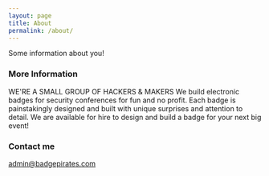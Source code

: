 ```yaml
---
layout: page
title: About
permalink: /about/
---
```


Some information about you!

### More Information

WE'RE A SMALL GROUP OF HACKERS & MAKERS
We build electronic badges for security conferences for fun and no profit. Each badge is painstakingly designed and built with unique surprises and attention to detail. We are available for hire to design and build a badge for your next big event!

### Contact me

[admin@badgepirates.com](mailto:admin@badgepirates.com)

